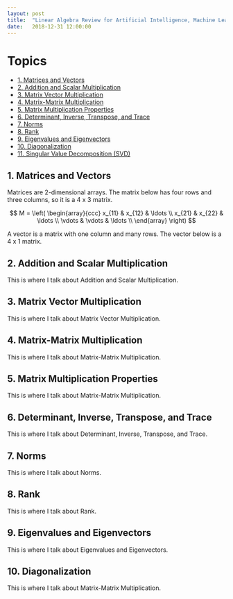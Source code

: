 ```yaml
---
layout: post
title:  "Linear Algebra Review for Artificial Intelligence, Machine Learning"
date:   2018-12-31 12:00:00
---
```


# Topics
- [1. Matrices and Vectors](#1-matrices-and-vectors)
- [2. Addition and Scalar Multiplication](#2-addition-and-scalar-multiplication)
- [3. Matrix Vector Multiplication](#3-matrix-vector-multiplication)
- [4. Matrix-Matrix Multiplication](#4-matrix-matrix-multiplication)
- [5. Matrix Multiplication Properties](#5-matrix-multiplication-properties)
- [6. Determinant, Inverse, Transpose, and Trace]()
- [7. Norms]()
- [8. Rank]()
- [9. Eigenvalues and Eigenvectors]()
- [10. Diagonalization]()
- [11. Singular Value Decomposition (SVD)]()

## 1. Matrices and Vectors
Matrices are 2-dimensional arrays. The matrix below has four rows and three columns, so it is a 4 x 3 matrix. 

$$
M = \left( \begin{array}{ccc}
x_{11} & x_{12} & \ldots \\
x_{21} & x_{22} & \ldots \\
\vdots & \vdots & \ldots \\
\end{array} \right)
$$

A vector is a matrix with one column and many rows. The vector below is a 4 x 1 matrix.

## 2. Addition and Scalar Multiplication
This is where I talk about Addition and Scalar Multiplication.

## 3. Matrix Vector Multiplication
This is where I talk about Matrix Vector Multiplication.

## 4. Matrix-Matrix Multiplication
This is where I talk about Matrix-Matrix Multiplication.

## 5. Matrix Multiplication Properties
This is where I talk about Matrix-Matrix Multiplication.

## 6. Determinant, Inverse, Transpose, and Trace
This is where I talk about Determinant, Inverse, Transpose, and Trace.

## 7. Norms
This is where I talk about Norms.

## 8. Rank
This is where I talk about Rank.

## 9. Eigenvalues and Eigenvectors
This is where I talk about Eigenvalues and Eigenvectors.

## 10. Diagonalization
This is where I talk about Matrix-Matrix Multiplication.
